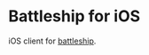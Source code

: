 Battleship for iOS
==================

iOS client for [battleship](https://github.com/scho/battleship).